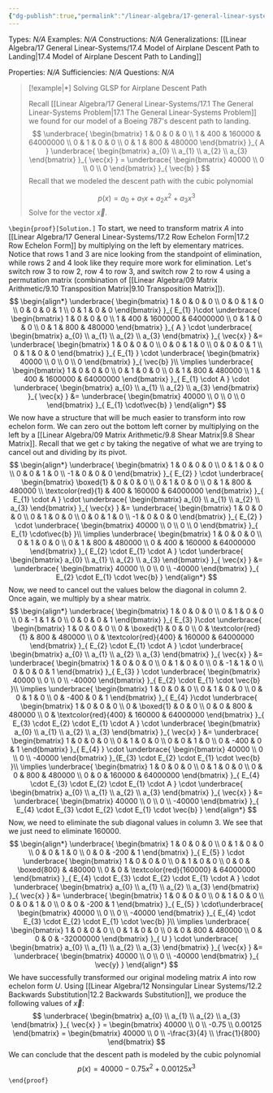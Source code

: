 ```yaml
---
{"dg-publish":true,"permalink":"/linear-algebra/17-general-linear-systems/17-5-solving-glsp-for-airplane-descent-path/","tags":["Type/Example","Topic/Linear_Algebra"]}
---
```


Types: *N/A*
Examples: *N/A*
Constructions: *N/A*
Generalizations: [[Linear Algebra/17 General Linear-Systems/17.4 Model of Airplane Descent Path to Landing\|17.4 Model of Airplane Descent Path to Landing]]

Properties: *N/A*
Sufficiencies: *N/A*
Questions: *N/A*

> [!example|*] Solving GLSP for Airplane Descent  Path
> 
> Recall [[Linear Algebra/17 General Linear-Systems/17.1 The General Linear-Systems Problem\|17.1 The General Linear-Systems Problem]] we found for our model of a Boeing 787's descent path to landing.
> $$
> \underbrace{ \begin{bmatrix}
> 1 & 0 & 0 & 0 \\
> 1 & 400 & 160000 & 64000000 \\
> 0 & 1 & 0 & 0 \\
> 0 & 1 & 800 & 480000
> \end{bmatrix} }_{ A } \underbrace{ \begin{bmatrix}
> a_{0} \\
> a_{1} \\
> a_{2} \\
> a_{3}
> \end{bmatrix} }_{ \vec{x} } = \underbrace{ \begin{bmatrix}
> 40000 \\
> 0 \\
> 0 \\
> 0
> \end{bmatrix} }_{ \vec{b} }
> $$
> Recall that we modeled the descent path with the cubic polynomial
> 
> $$
> p(x)=a_{0}+a_{1}x + a_{2}x^{2} + a_{3} x^{3}
> $$
> Solve for the vector $\vec{x}$. 

`\begin{proof}[Solution.]`
To start, we need to transform matrix $A$ into [[Linear Algebra/17 General Linear-Systems/17.2 Row Echelon Form\|17.2 Row Echelon Form]] by multiplying on the left by elementary matrices. Notice that rows 1 and 3 are nice looking from the standpoint of elimination, while rows 2 and 4 look like they require more work for elimination. Let's switch row 3 to row 2, row 4 to row 3, and switch row 2 to row 4 using a permutation matrix (combination of [[Linear Algebra/09 Matrix Arithmetic/9.10 Transposition Matrix\|9.10 Transposition Matrix]]).
$$
\begin{align*}
\underbrace{ \begin{bmatrix}
1 & 0 & 0 & 0 \\
0 & 0 & 1 & 0 \\
0 & 0 & 0 & 1 \\
0 & 1 & 0 & 0
\end{bmatrix} }_{ E_{1} }\cdot \underbrace{ \begin{bmatrix}
1 & 0 & 0 & 0 \\
1 & 400 & 1600000 & 64000000 \\
0 & 1 & 0 & 0 \\
0 & 1 & 800 & 480000
\end{bmatrix} }_{ A } \cdot \underbrace{ \begin{bmatrix}
a_{0} \\
a_{1} \\
a_{2} \\
a_{3}
\end{bmatrix} }_{ \vec{x} } &=  \underbrace{ \begin{bmatrix}
1 & 0 & 0 & 0 \\
0 & 0 & 1 & 0 \\
0 & 0 & 0 & 1 \\
0 & 1 & 0 & 0
\end{bmatrix} }_{ E_{1} } \cdot \underbrace{ \begin{bmatrix}
40000 \\
0 \\
0 \\
0
\end{bmatrix} }_{ \vec{b} }\\
\implies \underbrace{ \begin{bmatrix}
1 & 0 & 0 & 0 \\
0 & 1 & 0 & 0 \\
0 & 1 & 800 & 480000 \\
1 & 400 & 1600000 & 64000000
\end{bmatrix} }_{ E_{1} \cdot A } \cdot \underbrace{ \begin{bmatrix}
a_{0} \\
a_{1} \\
a_{2} \\
a_{3}
\end{bmatrix} }_{ \vec{x} } &= \underbrace{ \begin{bmatrix}
40000 \\
0 \\
0 \\
0
\end{bmatrix} }_{ E_{1} \cdot\vec{b} }
\end{align*} 
$$
 We now have a structure that will be much easier to transform into row echelon form. We can zero out the bottom left corner by multiplying on the left by a [[Linear Algebra/09 Matrix Arithmetic/9.8 Shear Matrix\|9.8 Shear Matrix]]. Recall that we get $c$ by taking the negative of what we are trying to cancel out and dividing by its pivot.
 $$
\begin{align*}
\underbrace{ \begin{bmatrix}
1 & 0 & 0 & 0 \\
0 & 1 & 0 & 0 \\
0 & 0 & 1 & 0 \\
-1 & 0 & 0 & 0
\end{bmatrix} }_{ E_{2} } \cdot \underbrace{ \begin{bmatrix}
\boxed{1} & 0 & 0 & 0 \\
0 & 1 & 0 & 0 \\
0 & 1 & 800 & 480000 \\
\textcolor{red}{1} & 400 & 160000 & 64000000
\end{bmatrix} }_{ E_{1} \cdot A } \cdot \underbrace{ \begin{bmatrix}
a_{0} \\
a_{1} \\
a_{2} \\
a_{3}
\end{bmatrix} }_{ \vec{x} } &= \underbrace{ \begin{bmatrix}
1 & 0 & 0 & 0 \\
0 & 1 & 0 & 0 \\
0 & 0 & 1 & 0 \\
-1 & 0 & 0 & 0
\end{bmatrix} }_{ E_{2} } \cdot \underbrace{ \begin{bmatrix}
40000 \\
0 \\
0 \\
0
\end{bmatrix} }_{ E_{1} \cdot\vec{b} }\\
\implies \underbrace{ \begin{bmatrix}
1 & 0 & 0 & 0 \\
0 & 1 & 0 & 0 \\
0 & 1 & 800 & 480000 \\
0 & 400 & 160000 & 64000000
\end{bmatrix} }_{ E_{2} \cdot E_{1} \cdot A } \cdot \underbrace{ \begin{bmatrix}
a_{0} \\
a_{1} \\
a_{2} \\
a_{3}
\end{bmatrix} }_{ \vec{x} } &= \underbrace{ \begin{bmatrix}
40000 \\
0 \\
0 \\
-40000
\end{bmatrix} }_{ E_{2} \cdot E_{1} \cdot \vec{b} }
\end{align*}
$$
 Now, we need to cancel out the values below the diagonal in column 2. Once again, we multiply by a shear matrix.
 $$
\begin{align*}
\underbrace{ \begin{bmatrix}
1 & 0 & 0 & 0 \\
0 & 1 & 0 & 0 \\
0 & -1 & 1 & 0 \\
0 & 0 & 0 & 1
\end{bmatrix} }_{ E_{3} }\cdot \underbrace{ \begin{bmatrix}
1 & 0 & 0 & 0 \\
0 & \boxed{1} & 0 & 0 \\
0 & \textcolor{red}{1} & 800 & 480000 \\
0 & \textcolor{red}{400} & 160000 & 64000000
\end{bmatrix} }_{ E_{2} \cdot E_{1} \cdot A } \cdot \underbrace{ \begin{bmatrix}
a_{0} \\
a_{1} \\
a_{2} \\
a_{3}
\end{bmatrix} }_{ \vec{x} } &= \underbrace{ \begin{bmatrix}
1 & 0 & 0 & 0 \\
0 & 1 & 0 & 0 \\
0 & -1 & 1 & 0 \\
0 & 0 & 0 & 1
\end{bmatrix} }_{ E_{3} } \cdot \underbrace{ \begin{bmatrix}
40000 \\
0 \\
0 \\
-40000
\end{bmatrix} }_{ E_{2} \cdot E_{1} \cdot \vec{b} }\\
\implies \underbrace{ \begin{bmatrix}
1 & 0 & 0 & 0 \\
0 & 1 & 0 & 0 \\
0 & 0 & 1 & 0 \\
0 & -400 & 0 & 1
\end{bmatrix} }_{ E_{4} }\cdot \underbrace{ \begin{bmatrix}
1 & 0 & 0 & 0 \\
0 & \boxed{1} & 0 & 0 \\
0 & 0 & 800 & 480000 \\
0 & \textcolor{red}{400} & 160000 & 64000000
\end{bmatrix} }_{ E_{3} \cdot E_{2} \cdot E_{1} \cdot A } \cdot \underbrace{ \begin{bmatrix}
a_{0} \\
a_{1} \\
a_{2} \\
a_{3}
\end{bmatrix} }_{ \vec{x} } &= \underbrace{ \begin{bmatrix}
1 & 0 & 0 & 0 \\
0 & 1 & 0 & 0 \\
0 & 0 & 1 & 0 \\
0 & -400 & 0 & 1
\end{bmatrix} }_{ E_{4} } \cdot \underbrace{ \begin{bmatrix}
40000 \\
0 \\
0 \\
-40000
\end{bmatrix} }_{E_{3} \cdot E_{2} \cdot E_{1} \cdot \vec{b} }\\
\implies \underbrace{ \begin{bmatrix}
1 & 0 & 0 & 0 \\
0 & 1 & 0 & 0 \\
0 & 0 & 800 & 480000 \\
0 & 0 & 160000 & 64000000
\end{bmatrix} }_{ E_{4} \cdot E_{3} \cdot E_{2} \cdot E_{1} \cdot A } \cdot \underbrace{ \begin{bmatrix}
a_{0} \\
a_{1} \\
a_{2} \\
a_{3}
\end{bmatrix} }_{ \vec{x} } &= \underbrace{ \begin{bmatrix}
40000 \\
0 \\
0 \\
-40000
\end{bmatrix} }_{ E_{4} \cdot E_{3} \cdot E_{2} \cdot E_{1} \cdot \vec{b} }
\end{align*}
$$
 Now, we need to eliminate the sub diagonal values in column 3. We see that we just need to eliminate 160000.
 $$
\begin{align*}
\underbrace{ \begin{bmatrix}
1 & 0 & 0 & 0 \\
0 & 1 & 0 & 0 \\
0 & 0 & 1 & 0 \\
0 & 0 & -200 & 1
\end{bmatrix} }_{ E_{5} } \cdot \underbrace{ \begin{bmatrix}
1 & 0 & 0 & 0 \\
0 & 1 & 0 & 0 \\
0 & 0 & \boxed{800} & 480000 \\
0 & 0 & \textcolor{red}{160000} & 64000000
\end{bmatrix} }_{ E_{4} \cdot E_{3} \cdot E_{2} \cdot E_{1} \cdot A } \cdot \underbrace{ \begin{bmatrix}
a_{0} \\
a_{1} \\
a_{2} \\
a_{3}
\end{bmatrix} }_{ \vec{x} } &= \underbrace{ \begin{bmatrix}
1 & 0 & 0 & 0 \\
0 & 1 & 0 & 0 \\
0 & 0 & 1 & 0 \\
0 & 0 & -200 & 1
\end{bmatrix} }_{ E_{5} } \cdot\underbrace{ \begin{bmatrix}
40000 \\
0 \\
0 \\
-40000
\end{bmatrix} }_{ E_{4} \cdot E_{3} \cdot E_{2} \cdot E_{1} \cdot \vec{b} }\\
\implies \underbrace{ \begin{bmatrix}
1 & 0 & 0 & 0 \\
0 & 1 & 0 & 0 \\
0 & 0 & 800 & 480000 \\
0 & 0 & 0 & -32000000
\end{bmatrix} }_{ U } \cdot \underbrace{ \begin{bmatrix}
a_{0} \\
a_{1} \\
a_{2} \\
a_{3}
\end{bmatrix} }_{ \vec{x} } &= \underbrace{ \begin{bmatrix}
40000 \\
0 \\
0 \\
-40000
\end{bmatrix} }_{ \vec{y} }
\end{align*}
$$
 We have successfully transformed our original modeling matrix $A$ into row echelon form $U$. Using [[Linear Algebra/12 Nonsingular Linear Systems/12.2 Backwards Substitution\|12.2 Backwards Substitution]], we produce the following values of $\vec{x}$:
 $$
\underbrace{ \begin{bmatrix}
a_{0} \\
a_{1} \\
a_{2} \\
a_{3}
\end{bmatrix} }_{ \vec{x} } = \begin{bmatrix}
40000 \\
0 \\
-0.75 \\
0.00125
\end{bmatrix} = \begin{bmatrix}
40000 \\
0 \\
-\frac{3}{4} \\
\frac{1}{800}
\end{bmatrix}
$$
We can conclude that the descent path is modeled by the cubic polynomial
$$
p(x) = 40000-0.75x^{2}+0.00125x^{3}
$$
 `\end{proof}`